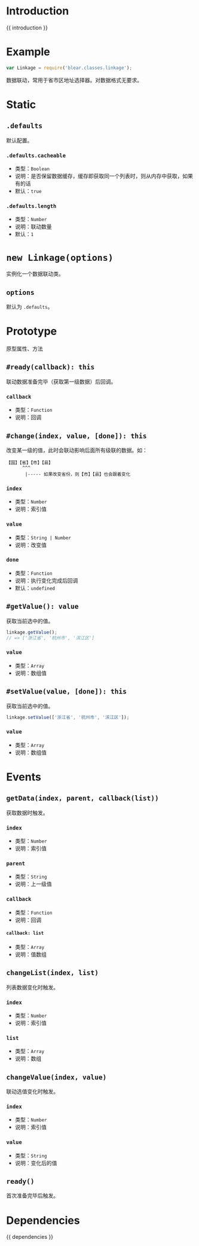 # Introduction
{{ introduction }}





# Example
```js
var Linkage = require('blear.classes.linkage');
```

数据联动，常用于省市区地址选择器。对数据格式无要求。



# Static
## `.defaults`
默认配置。

### `.defaults.cacheable`
- 类型：`Boolean`
- 说明：是否保留数据缓存，缓存即获取同一个列表时，则从内存中获取，如果有的话
- 默认：`true`

### `.defaults.length`
- 类型：`Number`
- 说明：联动数量
- 默认：`1`



# `new Linkage(options)`
实例化一个数据联动类。
## `options`
默认为 `.defaults`。



# Prototype
原型属性、方法

## `#ready(callback): this`
联动数据准备完毕（获取第一级数据）后回调。

### `callback`
- 类型：`Function`
- 说明：回调


## `#change(index, value, [done]): this`
改变某一级的值，此时会联动影响后面所有级联的数据。如：
```text
【国】【省】【市】【县】
      ^^^
       |----- 如果改变省份，则【市】【县】也会跟着变化
```

### `index`
- 类型：`Number`
- 说明：索引值

### `value`
- 类型：`String | Number`
- 说明：改变值

### `done`
- 类型：`Function`
- 说明：执行变化完成后回调
- 默认：`undefined`



## `#getValue(): value`
获取当前选中的值。
```js
linkage.getValue();
// => ['浙江省', '杭州市', '滨江区']
```

### `value`
- 类型：`Array`
- 说明：数组值



## `#setValue(value, [done]): this`
获取当前选中的值。
```js
linkage.setValue(['浙江省', '杭州市', '滨江区']);
```

### `value`
- 类型：`Array`
- 说明：数组值





# Events
## `getData(index, parent, callback(list))`
获取数据时触发。
### `index`
- 类型：`Number`
- 说明：索引值

### `parent`
- 类型：`String`
- 说明：上一级值

### `callback`
- 类型：`Function`
- 说明：回调

#### `callback: list`
- 类型：`Array`
- 说明：值数组


## `changeList(index, list)`
列表数据变化时触发。
### `index`
- 类型：`Number`
- 说明：索引值

### `list`
- 类型：`Array`
- 说明：数组

## `changeValue(index, value)`
联动选值变化时触发。
### `index`
- 类型：`Number`
- 说明：索引值

### `value`
- 类型：`String`
- 说明：变化后的值

## `ready()`
首次准备完毕后触发。






# Dependencies
{{ dependencies }}






